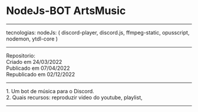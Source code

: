 # NodeJs-BOT ArtsMusic
<hr />
tecnologias:
   nodeJs: ( discord-player, discord.js, ffmpeg-static, opusscript, nodemon, ytdl-core )
<hr />
Repositorio:<br>
   Criado em 24/03/2022<br>
   Publicado em 07/04/2022<br>
   Republicado em 02/12/2022<br>
<hr />
1. Um bot de música para o Discord.<br>
2. Quais recursos: reproduzir video do youtube, playlist,
<hr />

